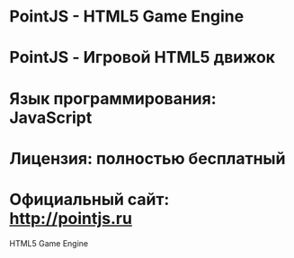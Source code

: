 # PointJS - HTML5 Game Engine
# PointJS - Игровой HTML5 движок
# Язык программирования: JavaScript
# Лицензия: полностью бесплатный
# Официальный сайт: http://pointjs.ru

HTML5 Game Engine
